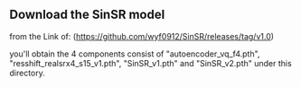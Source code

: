 ## Download the SinSR model
from the Link of: <Download SinSR Model> (https://github.com/wyf0912/SinSR/releases/tag/v1.0)

you'll obtain the 4 components consist of "autoencoder_vq_f4.pth", "resshift_realsrx4_s15_v1.pth", "SinSR_v1.pth" and "SinSR_v2.pth" under this directory.
